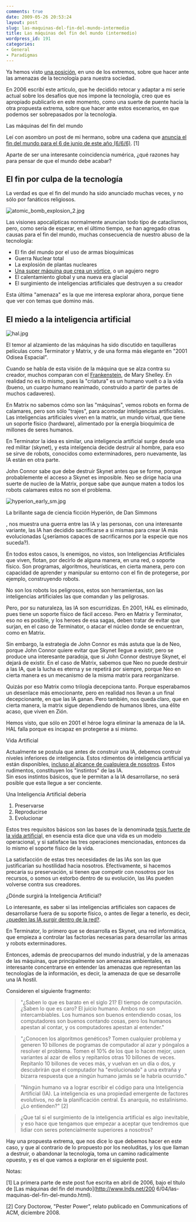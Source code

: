 ```yaml
---
comments: true
date: 2009-05-26 20:53:24
layout: post
slug: las-maquinas-del-fin-del-mundo-intermedio
title: Las máquinas del fin del mundo (intermedio)
wordpress_id: 191
categories:
- General
- Paradigmas
---
```


Ya hemos visto [una posición](http://www.lnds.net/2009/05/el-desafio-del-nuevo-ludita.html), en uno de los extremos, sobre que hacer ante las amenazas de la tecnología para nuestra sociedad.

En 2006 escribí este artículo, que he decidido retocar y adaptar a mi serie actual sobre los desafíos que nos impone la tecnología, creo que es apropiado publicarlo en este momento, como una suerte de puente hacia la otra propuesta extrema, sobre que hacer ante estos escenarios, en que podemos ser sobrepasados por la tecnología.

  


Las máquinas del fin del mundo

Leí con asombro un post de mi hermano, sobre una cadena que [anuncia el fin del mundo para el 6 de junio de este año (6/6/6)](http://www.ricardodiaz.org/archives/2006/04/fin.html). [1]

  


Aparte de ser una interesante coincidencia numérica, ¿qué razones hay para pensar de que el mundo debe acabar?

## El fin por culpa de la tecnología

La verdad es que el fin del mundo ha sido anunciado muchas veces, y no sólo por fanáticos religiosos.

![atomic_bomb_explosion_2.jpg](http://www.lnds.net/images/atomic_bomb_explosion_2.jpg)

Las visiones apocalípticas normalmente anuncian todo tipo de cataclismos, pero, como sería de esperar, en el último tiempo, se han agregado otras causas para el fin del mundo, muchas consecuencia de nuestro abuso de la tecnología:

  * El fin del mundo por el uso de armas bioquímicas
  * Guerra Nuclear total
  * La explosión de plantas nucleares
  * [Una super máquina que crea un vórtice](http://www.lnds.net/2008/09/buuum.html), o un agujero negro
  * El calentamiento global y una nueva era glacial
  * El surgimiento de inteligencias artificiales que destruyen a su creador

Esta última "amenaza" es la que me interesa explorar ahora, porque tiene que ver con temas que domino más.

  


## El miedo a la inteligencia artificial

![hal.jpg](http://www.lnds.net/images/hal9000.jpg)

El temor al alzamiento de las máquinas ha sido discutido en taquilleras películas como Terminator y Matrix, y de una forma más elegante en "2001 Odisea Espacial".

  


Cuando se habla de esta visión de la máquina que se alza contra su creador, muchos comparan con el [Frankenstein](http://www.literature.org/authors/shelley-mary/frankenstein/), de Mary Shelley. En realidad no es lo mismo, pues la "criatura" es un humano vuelt
o a la vida (bueno, un cuarpo humano reanimado, construido a partir de partes de muchos cadaveres).

En Matrix no sabemos cómo son las "máquinas", vemos robots en forma de calamares, pero son sólo "trajes", para acomodar inteligencias artificiales. Las inteligencias artificiales viven en la matrix, un mundo virtual, que tiene un soporte físico (hardware), alimentado por la energía bioquímica de millones de seres humanos.

En Terminator la idea es similar, una inteligencia artificial surge desde una red militar (skynet), y esta intelgencia decide destruir al hombre, para eso se sirve de robots, conocidos como exterminadores, pero nuevamente, las IA están en otra parte.

John Connor sabe que debe destruir Skynet antes que se forme, porque probablemente el acceso a Skynet es imposible. Neo se dirige hacia una suerte de nucleo de la Matrix, porque sabe que aunque maten a todos los robots calamares estos no son el problema.

![hyperion_early_sm.jpg](http://www.lnds.net/images/hyperion_early_sm.jpg)

La brillante saga de ciencia ficción Hyperión, de Dan Simmons

, nos muestra una guerra entre las IA y las personas, con una interesante variante, las IA han decidido sacrificarse a si mismas para crear IA más evolucionadas (¿seríamos capaces de sacrificarnos por la especie que nos suceda?).

En todos estos casos, ls enemigos, no vistos, son Inteligencias Artificiales que viven, flotan, por decirlo de alguna manera, en una red, o soporte físico. Son programas, algoritmos, heurísticas, en cierta manera, pero con capacidad de aprender y manipular su entorno con el fin de protegerse, por ejemplo, construyendo robots.

No son los robots los peligrosos, estos son herramientas, son las inteligencias artificiales las que comandan y las peligrosas.

Pero, por su naturaleza, las IA son escurridizas. En 2001, HAL es eliminado, pues tiene un soporte físico de fácil acceso. Pero en Matrix y Terminator, eso no es posible, y los heroes de esa sagas, deben tratar de evitar que surjan, en el caso de Terminator, o atacar el núcleo donde se encuentran, como en Matrix.

Sin embargo, la estrategia de John Connor es más astuta que la de Neo, porque John Connor quiere evitar que Skynet llegue a existir, pero se produce una interesante paradoja, que si John Connor destruye Skynet, el dejará de existir. En el caso de Matrix, sabemos que Neo no puede destruir a las IA, que la lucha es eterna y se repetirá por siempre, porque Neo en cierta manera es un mecanismo de la misma matrix para reorganizarse.

Quizás por eso Matrix como trilogía decepciona tanto. Porque esperabamos un desenlace más emocionante, pero en realidad nos llevan a un final decepcionante, en que las IA ganan. Pero también, nos queda claro, que en cierta manera, la matrix sigue dependiendo de humanos libres, una élite acaso, que viven en Zión.

Hemos visto, que sólo en 2001 el héroe logra eliminar la amenaza de la IA. HAL falla porque es incapaz en protegerse a si mismo.

Vida Artificial

Actualmente se postula que  antes de construir una IA, debemos contruir niveles inferiores de inteligencia. Estos rdimentos de inteligencia artificial ya están disponibles, [incluso al alcance de cualquiera de nosotros](http://www.lnds.net/2009/03/el-sueno-de-las-ovejas-electricas.html). Estos rudimentos, constituyen los "instintos" de las IA.   
Sin esos instintos básicos, que le permitan a la IA desarrollarse, no será posible que esta llegue a ser conciente.

Una Inteligencia Artificial debería

  1. Preservarse
  2. Reproducirse
  3. Evolucionar

Estos tres requisitos básicos son las bases de la denominada [tesis fuerte de la vida artificia](http://vidaartificial.com/index.php?title=Vida_Artificial)l, en esencia esta dice que una vida es un modelo operacional, y si satisface las tres operaciones mencionadas, entonces da lo mismo el soporte físico de la vida.

La satisfacción de estas tres necesidades de las IAs son las que justificarían su hostilidad hacia nosotros. Efectivamente, si hacemos precaria su preservación, si tienen que competir con nosotros por los recursos, o somos un estorbo dentro de su evolución, las IAs pueden volverse contra sus creadores.

¿Dónde surgirá la Inteligencia Artificial?

Lo interesante, es saber si las inteligencias artificiales son capaces de desarrollarse fuera de su soporte físico, o antes de llegar a tenerlo, es decir, [¿pueden las IA surgir dentro de la red?](http://www.lnds.net/2008/12/y-si-las-inteligencias-artificiales-ya-e.html).

En Terminator, lo primero que se desarrolla es Skynet, una red informática, que empieza a controlar las factorías necesarias para desarrollar las armas y robots exterminadores.

Entonces, además de preocuparnos del mundo industrial, y de la amenazas de las máquinas, que principalmente son amenazas ambientales, es interesante concentrarse en  entender las amenazas que representan las tecnologías de la información, es decir, la amenaza de que se desarrolle una IA hostil.

Consideren el siguiente fragmento:

> "¿Saben lo que es barato en el siglo 21? El tiempo de computación. ¿Saben lo que es caro? El juicio humano. Ambos no son intercambiables. Los humanos son buenos entendiendo cosas, los computadores son buenos contando cosas, pero los humanos apestan al contar, y os computadores apestan al entender."  
  


> "¿Conocen los algoritmos genéticos? Tomen cualquier problema y generen 10 billones de pogramas de computador al azar y póngalos a resolver el problema. Tomen el 10% de los que lo hacen mejor, usen variantes al azar de ellos y repítanlos otras 10 billones de veces. Repítanlo 10 billones de veces más, y vuelvan en un día o dos, y descubrirán que el computador ha "evolucionado" a una extraña y bizarra respuesta que a ningún humano jamás se le habría ocurrido."

>   


> "Ningún humano va a lograr escribir el código para una Inteligencia Artificial (IA). La inteligencia es una propiedad emergente de factores evolutivos, no de la planificación central. Es anarquía, no estalinismo. ¿Lo entienden?" [2]

>   


> ¿Que tal si el surgimiento de la inteligencia artificial es algo inevitable, y eso hace que tengamos que empezar a aceptar que tendremos que lidiar con seres potencialmente superiores a nosotros?

  


Hay una propuesta extrema, que nos dice lo que debemos hacer en este caso, y que al contrario de lo propuesto por los neoluditas, y los que llaman a destruir, o abandonar la tecnología, toma un camino radicalmente opuesto, y es el que vamos a explorar en el siguiente post.

Notas:

  


[1] La primera parte de este post fue escrita en abril de 2006, bajo el título de [Las máquinas del fin del mundo](http://www.lnds.net/200
6/04/las-maquinas-del-fin-del-mundo.html).

[2] Cory Doctorow, "Pester Power", relato publicado en Communications of ACM, diciembre 2008.



